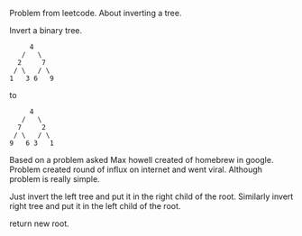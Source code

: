 Problem from leetcode. About inverting a tree.

Invert a binary tree.
```
     4
   /   \
  2     7
 / \   / \
1   3 6   9
```
to
```
     4
   /   \
  7     2
 / \   / \
9   6 3   1
```
Based on a problem asked Max howell created of homebrew in google. Problem created round of influx on internet and went viral.
Although problem is really simple.

Just invert the left tree and put it in the right child of the root.
Similarly invert right tree and put it in the left child of the root.

return new root.

